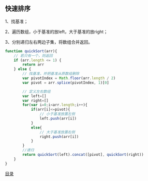 ## 快速排序

1、找基准；

2、遍历数组，小于基准的放left，大于基准的放right；

3、分别递归左右两边子集，将数组合并返回。

```Javascript
function quickSort(arr){
    // 若只有一个，则返回
    if (arr.length <= 1) {
        return arr
    } else {
        // 找基准，并把基准从原数组删除
        var pivotIndex = Math.floor(arr.length / 2)
        var pivot = arr.splice(pivotIndex, 1)[0]

        // 定义左右数组
        var left=[]
        var right=[]
        for(var i=0;i<arr.length;i++){
            if(arr[i]<=pivot){
                // 小于基准放置左侧
                left.push(arr[i])
            }
            else{
                // 大于基准放置右侧
                right.push(arr[i])
            }
        }
        //递归
        return quickSort(left).concat([pivot], quickSort(right))
    }
}
```
[目录](https://github.com/beverle-y/note)
